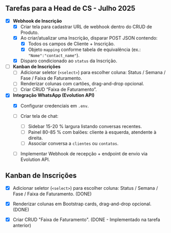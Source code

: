 ## Tarefas para a Head de CS - Julho 2025

- [x] **Webhook de Inscrição**
  - [x] Criar tela para cadastrar URL de webhook dentro do CRUD de Produto.
  - [x] Ao criar/atualizar uma Inscrição, disparar POST JSON contendo:
    - [x] Todos os campos de Cliente + Inscrição.
    - [x] Objeto `mapping` conforme tabela de equivalência (ex.: `"Nome":"contact_name"`).
  - [x] Disparo condicionado ao `status` da Inscrição.

- [ ] **Kanban de Inscrições**
  - [ ] Adicionar seletor (`<select>`) para escolher coluna: Status / Semana / Fase / Faixa de Faturamento.
  - [ ] Renderizar colunas com cartões, drag-and-drop opcional.
  - [ ] Criar CRUD “Faixa de Faturamento”.

- [x] **Integração WhatsApp (Evolution API)**
  - [x] Configurar credenciais em `.env`.
  - [ ] Criar tela de chat:
    - [ ] Sidebar 15-20 % largura listando conversas recentes.
    - [ ] Painel 80-85 % com balões: cliente à esquerda, atendente à direita.
    - [ ] Associar conversa a `clientes` ou `contatos`.
  - [ ] Implementar Webhook de recepção + endpoint de envio via Evolution API.




## Kanban de Inscrições
- [x] Adicionar seletor (`<select>`) para escolher coluna: Status / Semana / Fase / Faixa de Faturamento. (DONE)
- [x] Renderizar colunas em Bootstrap cards, drag-and-drop opcional. (DONE)
- [x] Criar CRUD "Faixa de Faturamento". (DONE - Implementado na tarefa anterior)


